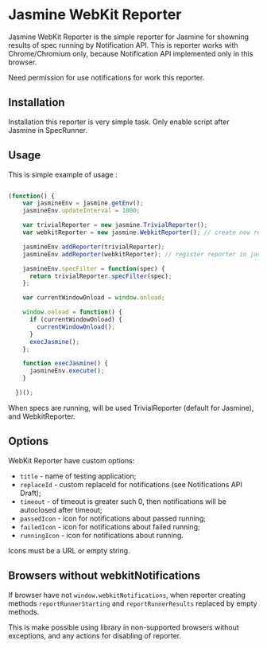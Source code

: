 # Jasmine WebKit Reporter

Jasmine WebKit Reporter is the simple reporter for Jasmine for showning results
of spec running by Notification API. This is reporter works with Chrome/Chromium
only, because Notification API implemented only in this browser.

Need permission for use notifications for work this reporter.

## Installation

Installation this reporter is very simple task. Only enable script after Jasmine in
SpecRunner.

## Usage

This is simple example of usage :

``` javascript

(function() {
    var jasmineEnv = jasmine.getEnv();
    jasmineEnv.updateInterval = 1000;

    var trivialReporter = new jasmine.TrivialReporter();
    var webkitReporter = new jasmine.WebkitReporter(); // create new reporter instance

    jasmineEnv.addReporter(trivialReporter);
    jasmineEnv.addReporter(webkitReporter); // register reporter in jasmineEnv

    jasmineEnv.specFilter = function(spec) {
      return trivialReporter.specFilter(spec);
    };

    var currentWindowOnload = window.onload;

    window.onload = function() {
      if (currentWindowOnload) {
        currentWindowOnload();
      }
      execJasmine();
    };

    function execJasmine() {
      jasmineEnv.execute();
    }

  })();
```

When specs are running, will be used TrivialReporter (default for Jasmine), and
WebkitReporter.

## Options

WebKit Reporter have custom options:

  * `title` - name of testing application;
  * `replaceId` - custom replaceId for notifications (see Notifications API Draft);
  * `timeout` - of timeout is greater such 0, then notifications will be autoclosed after timeout;
  * `passedIcon` - icon for notifications about passed running;
  * `failedIcon` - icon for notifications about failed running;
  * `runningIcon` - icon for notifications about running.

Icons must be a URL or empty string.

## Browsers without webkitNotifications

If browser have not `window.webkitNotifications`, when reporter creating methods
`reportRunnerStarting` and `reportRunnerResults` replaced by empty methods.

This is make possible using library in non-supported browsers without exceptions,
and any actions for disabling of reporter.
